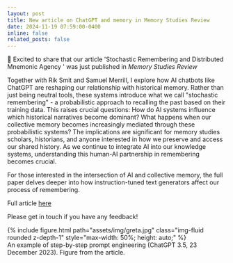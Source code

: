 ```yaml
---
layout: post
title: New article on ChatGPT and memory in Memory Studies Review
date: 2024-11-19 07:59:00-0400
inline: false
related_posts: false
---
```


🚀 Excited to share that our article 'Stochastic Remembering and Distributed Mnemonic Agency ' was just published in <i>Memory Studies Review</i>

Together with Rik Smit and Samuel Merrill, I explore how AI chatbots like ChatGPT are reshaping our relationship with historical memory. Rather than just being neutral tools, these systems introduce what we call "stochastic remembering" - a probabilistic approach to recalling the past based on their training data.
This raises crucial questions: How do AI systems influence which historical narratives become dominant? What happens when our collective memory becomes increasingly mediated through these probabilistic systems?
The implications are significant for memory studies scholars, historians, and anyone interested in how we preserve and access our shared history. As we continue to integrate AI into our knowledge systems, understanding this human-AI partnership in remembering becomes crucial.

For those interested in the intersection of AI and collective memory, the full paper delves deeper into how instruction-tuned text generators affect our process of remembering.

Full article <a href="https://doi.org/10.1163/29498902-202400015">here </a> 

Please get in touch if you have any feedback!

<div class="container text-center"> <!-- Center the content -->
    <div class="row mt-3">
        <div class="col-sm mt-3 mt-md-0">
            <div class="d-flex justify-content-center"> <!-- Center the image -->
                {% include figure.html path="assets/img/greta.jpg" class="img-fluid rounded z-depth-1" style="max-width: 50%; height: auto;" %}
            </div>
        </div>
    </div>
    <div class="caption mt-3">
       An example of step-by-step prompt engineering (ChatGPT 3.5, 23 December 2023). Figure from the article.
    </div>
</div>